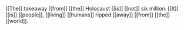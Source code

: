 [[The]] takeaway [[from]] [[the]] Holocaust [[is]] [[not]] six million. [[It]] [[is]] [[people]], [[living]] [[humans]] ripped [[away]] [[from]] [[the]] [[world]].
